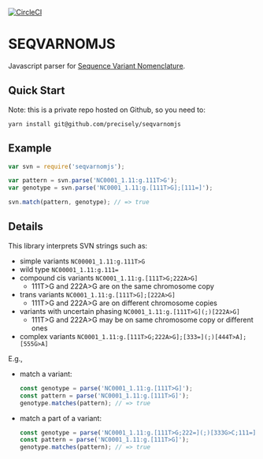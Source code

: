 [![CircleCI](https://circleci.com/gh/precisely/seqvarnomjs.svg?style=shield&circle-token=fd58587005dd18a7f4aac2cf5ad0a530aa65d7e9)](https://circleci.com/gh/precisely/seqvarnomjs)

# SEQVARNOMJS

Javascript parser for [Sequence Variant Nomenclature](http://varnomen.hgvs.org/ ).


## Quick Start

Note: this is a private repo hosted on Github, so you need to:
```shell
yarn install git@github.com/precisely/seqvarnomjs
```

## Example
```javascript
var svn = require('seqvarnomjs');

var pattern = svn.parse('NC0001_1.11:g.111T>G');
var genotype = svn.parse('NC0001_1.11:g.[111T>G];[111=]');

svn.match(pattern, genotype); // => true
```

## Details

This library interprets SVN strings such as:

* simple variants `NC00001_1.11:g.111T>G`
* wild type `NC00001_1.11:g.111=`
* compound cis variants `NC0001_1.11:g.[111T>G;222A>G]`
   - 111T>G and 222A>G are on the same chromosome copy
* trans variants `NC0001_1.11:g.[111T>G];[222A>G]`
   - 111T>G and 222A>G are on different chromosome copies
* variants with uncertain phasing `NC0001_1.11:g.[111T>G](;)[222A>G]`
   - 111T>G and 222A>G may be on same chromosome copy or different ones
* complex variants `NC0001_1.11:g.[111T>G;222A>G];[333=](;)[444T>A];[555G>A]`

E.g.,

* match a variant:
  ```js
  const genotype = parse('NC0001_1.11:g.[111T>G]');
  const pattern = parse('NC0001_1.11:g.[111T>G]');
  genotype.matches(pattern); // => true
  ```
* match a part of a variant:
  ```js
  const genotype = parse('NC0001_1.11:g.[111T>G;222=](;)[333G>C;111=]');
  const pattern = parse('NC0001_1.11:g.[111T>G]');
  genotype.matches(pattern); // => true
  ```

